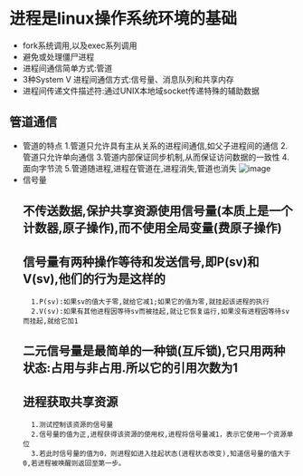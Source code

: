 # 进程是linux操作系统环境的基础
- fork系统调用,以及exec系列调用
- 避免或处理僵尸进程
- 进程间通信简单方式:管道
- 3种System V 进程间通信方式:信号量、消息队列和共享内存
- 进程间传递文件描述符:通过UNIX本地域socket传递特殊的辅助数据

## 管道通信

* 管道的特点
    1.管道只允许具有主从关系的进程间通信,如父子进程间的通信
    2.管道只允许单向通信
    3.管道内部保证同步机制,从而保证访问数据的一致性
    4.面向字节流
    5.管道随进程,进程在管道在,进程消失,管道也消失
    ![image](https://github.com/zengyuanye/socket/tree/master/img/83BF97A4-0D22-433E-849F-AEEAC8E9BCB4.png)
* 信号量
    ## 不传送数据,保护共享资源使用信号量(本质上是一个计数器,原子操作),而不使用全局变量(费原子操作)
    ## 信号量有两种操作等待和发送信号,即P(sv)和V(sv),他们的行为是这样的
        1.P(sv):如果sv的值大于零,就给它减1;如果它的值为零,就挂起该进程的执行
        2.V(sv):如果有其他进程因等待sv而被挂起,就让它恢复运行,如果没有进程因等待sv而挂起,就给它加1
    ## 二元信号量是最简单的一种锁(互斥锁),它只用两种状态:占用与非占用.所以它的引用次数为1
    ## 进程获取共享资源
        1.测试控制该资源的信号量
        2.信号量的值为正,进程获得该资源的使用权,进程将信号量减1，表示它使用一个资源单位
        3.若此时信号量的值为0，则进程如进入挂起状态(进程状态改变),知道信号量的值大于0,若进程被唤醒则返回至第一步。   